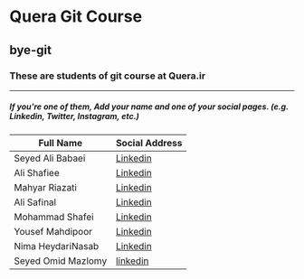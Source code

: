 # Quera Git Course
## bye-git

### These are students of git course at Quera.ir 
---
##### If you're one of them, Add your name and one of your social pages. (e.g. Linkedin, Twitter, Instagram, etc.)

|Full Name| Social Address |
|--|--|
| Seyed Ali Babaei | [Linkedin](https://www.linkedin.com/in/mrsalib/) |
| Ali Shafiee | [Linkedin](https://www.linkedin.com/in/ali-shafiee-688446168/) | 
|Mahyar Riazati| [Linkedin](https://www.linkedin.com/in/mhyrzt/)|
| Ali Safinal | [Linkedin](https://www.linkedin.com/in/safinal/) |
| Mohammad Shafei | [Linkedin](https://www.linkedin.com/in/mohammad-shafei-6b2486202/) |
| Yousef Mahdipoor | [Linkedin](https://www.linkedin.com/in/yousef-mahdipoor/) |
| Nima HeydariNasab | [Linkedin](https://www.linkedin.com/in/nimah79/) |
| Seyed Omid Mazlomy | [linkedin](https://www.linkedin.com/in/omid-mazlomy-0162b3159/) |
